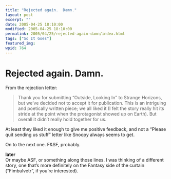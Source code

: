 ```yaml
---
title: "Rejected again.  Damn."
layout: post
excerpt: ""
date: 2005-04-25 18:10:00
modified: 2005-04-25 18:10:00
permalink: 2005/04/25/rejected-again-damn/index.html
tags: ["So It Goes"]
featured_img: 
wpid: 764
---
```


# Rejected again.  Damn.

From the rejection letter:

> Thank you for submitting “Outside, Looking In” to Strange Horizons, but we’ve decided not to accept it for publication. This is an intriguing and poetically written piece; we all liked it (I felt the story really hit its stride at the point when the protagonist showed up on Earth). But overall it didn’t really hold together for us.

At least they liked it enough to give me positive feedback, and not a “Please quit sending us stuff” letter like Snoopy always seems to get.

On to the next one. F&amp;SF, probably.

**later**  
Or maybe ASF, or something along those lines. I was thinking of a different story, one that’s more definitely on the Fantasy side of the curtain (“Fimbulvetr”, if you’re interested).